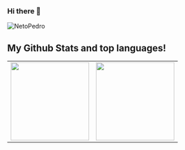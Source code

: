 ### Hi there 👋

<!--
Here are some ideas to get you started:

- 🔭 I’m currently working on ...
- 👯 I’m looking to collaborate on ...
- 💬 Ask me about ...
- 📫 How to reach me: ...
- ⚡ Fun fact: ...
-->

<p align="left"> <img src="https://komarev.com/ghpvc/?username=NetoPedro" alt="NetoPedro" /> </p>

## My Github Stats and top languages!

<table width="100%">
  <tr>
    <td>
<img height="180em" src="https://github-readme-stats.vercel.app/api?username=NetoPedro&show_icons=true&hide_border=true" /> </td>
 <td> <img height="180em" src="https://github-readme-stats.vercel.app/api/top-langs/?username=NetoPedro&show_icons=true&hide_border=true&layout=compact&langs_count=8"/> </td>
  </tr>
 <table>
